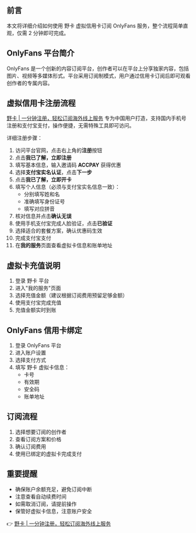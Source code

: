 ## 前言

本文将详细介绍如何使用 野卡 虚拟信用卡订阅 OnlyFans 服务，整个流程简单直观，仅需 2 分钟即可完成。

## OnlyFans 平台简介

OnlyFans 是一个创新的内容订阅平台，创作者可以在平台上分享独家内容，包括图片、视频等多媒体形式。平台采用订阅制模式，用户通过信用卡订阅后即可观看创作者的专属内容。

## 虚拟信用卡注册流程

[野卡 | 一分钟注册，轻松订阅海外线上服务](https://bit.ly/bewildcard) 专为中国用户打造，支持国内手机号注册和支付宝支付，操作便捷，无需特殊工具即可访问。

详细注册步骤：

1. 访问平台官网，点击右上角的**注册**按钮
2. 点击**我已了解，立即注册**
3. 填写基本信息，输入邀请码 **ACCPAY** 获得优惠
4. 选择**支付宝实名认证**，点击**下一步**
5. 点击**我已了解，立即开卡**
6. 填写个人信息（必须与支付宝实名信息一致）：
   - 分别填写姓和名
   - 准确填写身份证号
   - 填写对应拼音
7. 核对信息并点击**确认无误**
8. 使用手机支付宝完成人脸验证，点击**已验证**
9. 选择适合的套餐方案，确认优惠码生效
10. 完成支付宝支付
11. 在**我的服务**页面查看虚拟卡信息和账单地址

## 虚拟卡充值说明

1. 登录 野卡 平台
2. 进入"我的服务"页面
3. 选择充值金额（建议根据订阅费用预留足够金额）
4. 使用支付宝完成充值
5. 充值金额实时到账

## OnlyFans 信用卡绑定

1. 登录 OnlyFans 平台
2. 进入账户设置
3. 选择支付方式
4. 填写 野卡 虚拟卡信息：
   - 卡号
   - 有效期
   - 安全码
   - 账单地址

## 订阅流程

1. 选择想要订阅的创作者
2. 查看订阅方案和价格
3. 确认订阅费用
4. 使用已绑定的虚拟卡完成支付

## 重要提醒

- 确保账户余额充足，避免订阅中断
- 注意查看自动续费时间
- 如需取消订阅，请提前操作
- 保管好虚拟卡信息，注意账户安全

👉 [野卡 | 一分钟注册，轻松订阅海外线上服务](https://bit.ly/bewildcard)
